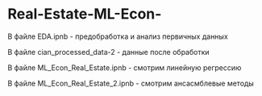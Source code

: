 # Real-Estate-ML-Econ-

В файле EDA.ipnb - предобработка и анализ первичных данных 

В файле cian_processed_data-2 - данные после обработки 

В файле ML_Econ_Real_Estate.ipnb - смотрим линейную регрессию

В файле ML_Econ_Real_Estate_2.ipnb - смотрим ансасмблевые методы
